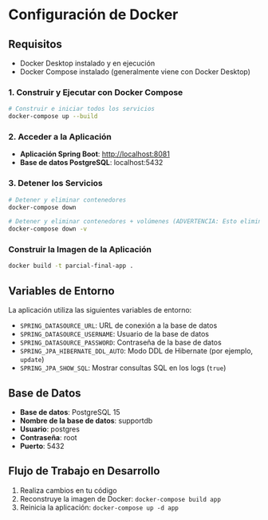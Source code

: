 # Configuración de Docker

## Requisitos 

* Docker Desktop instalado y en ejecución
* Docker Compose instalado (generalmente viene con Docker Desktop)

### 1. Construir y Ejecutar con Docker Compose

```bash
# Construir e iniciar todos los servicios
docker-compose up --build
```

### 2. Acceder a la Aplicación

* **Aplicación Spring Boot**: [http://localhost:8081](http://localhost:8081)
* **Base de datos PostgreSQL**: localhost:5432

### 3. Detener los Servicios

```bash
# Detener y eliminar contenedores
docker-compose down

# Detener y eliminar contenedores + volúmenes (ADVERTENCIA: Esto eliminará todos los datos)
docker-compose down -v
```

### Construir la Imagen de la Aplicación

```bash
docker build -t parcial-final-app .
```

## Variables de Entorno

La aplicación utiliza las siguientes variables de entorno:

* `SPRING_DATASOURCE_URL`: URL de conexión a la base de datos
* `SPRING_DATASOURCE_USERNAME`: Usuario de la base de datos
* `SPRING_DATASOURCE_PASSWORD`: Contraseña de la base de datos
* `SPRING_JPA_HIBERNATE_DDL_AUTO`: Modo DDL de Hibernate (por ejemplo, `update`)
* `SPRING_JPA_SHOW_SQL`: Mostrar consultas SQL en los logs (`true`)

## Base de Datos

* **Base de datos**: PostgreSQL 15
* **Nombre de la base de datos**: supportdb
* **Usuario**: postgres
* **Contraseña**: root
* **Puerto**: 5432


## Flujo de Trabajo en Desarrollo

1. Realiza cambios en tu código
2. Reconstruye la imagen de Docker: `docker-compose build app`
3. Reinicia la aplicación: `docker-compose up -d app`
